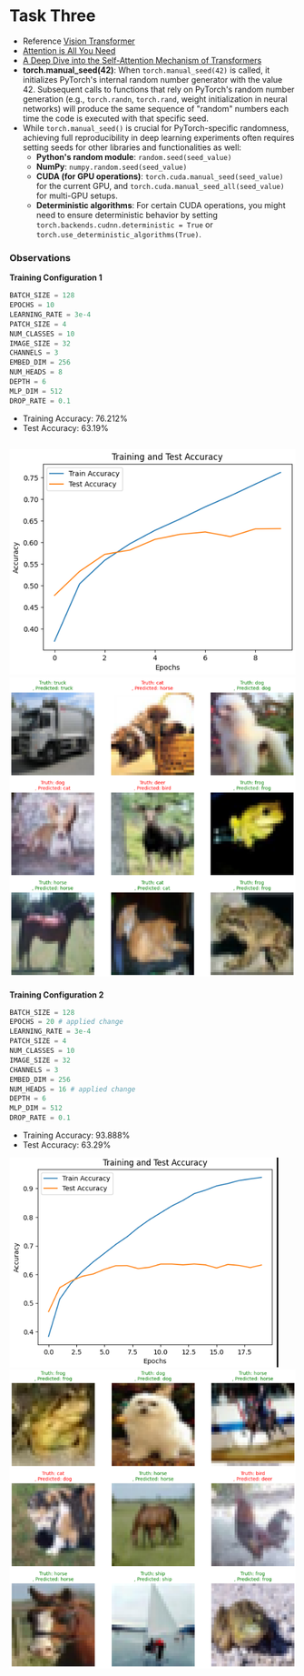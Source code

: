 # Task Three
* Reference [Vision Transformer](https://github.com/kentaroy47/vision-transformers-cifar10)
* [Attention is All You Need](https://arxiv.org/pdf/1706.03762)
* [A Deep Dive into the Self-Attention Mechanism of Transformers](https://medium.com/analytics-vidhya/a-deep-dive-into-the-self-attention-mechanism-of-transformers-fe943c77e654)
* **torch.manual_seed(42)**: 
    When `torch.manual_seed(42)` is called, it initializes PyTorch's internal random number generator with the value 42. Subsequent calls to functions that rely on PyTorch's random number generation (e.g., `torch.randn`, `torch.rand`, weight initialization in neural networks) will produce the same sequence of "random" numbers each time the code is executed with that specific seed.
* While `torch.manual_seed()` is crucial for PyTorch-specific randomness, achieving full reproducibility in deep learning experiments often requires setting seeds for other libraries and functionalities as well:
    * **Python's random module**: `random.seed(seed_value)`
    * **NumPy**: `numpy.random.seed(seed_value)`
    * **CUDA (for GPU operations)**: `torch.cuda.manual_seed(seed_value)` for the current GPU, and `torch.cuda.manual_seed_all(seed_value)` for multi-GPU setups.
    * **Deterministic algorithms**: For certain CUDA operations, you might need to ensure deterministic behavior by setting `torch.backends.cudnn.deterministic = True` or `torch.use_deterministic_algorithms(True)`.

### Observations
**Training Configuration 1**
```py
BATCH_SIZE = 128
EPOCHS = 10
LEARNING_RATE = 3e-4
PATCH_SIZE = 4
NUM_CLASSES = 10
IMAGE_SIZE = 32
CHANNELS = 3
EMBED_DIM = 256
NUM_HEADS = 8
DEPTH = 6
MLP_DIM = 512
DROP_RATE = 0.1
```
* Training Accuracy: $76.212$%
* Test Accuracy: $63.19$%


![Accuracy Plot](./assets/output_1.png)
![Prediction Plot](./assets//output_2.png)
---

**Training Configuration 2**
```py
BATCH_SIZE = 128
EPOCHS = 20 # applied change
LEARNING_RATE = 3e-4
PATCH_SIZE = 4
NUM_CLASSES = 10
IMAGE_SIZE = 32
CHANNELS = 3
EMBED_DIM = 256
NUM_HEADS = 16 # applied change
DEPTH = 6
MLP_DIM = 512
DROP_RATE = 0.1
```
* Training Accuracy: $93.888$%
* Test Accuracy: $63.29$%


![Accuracy Plot](./assets/output_3.png)
![Prediction Plot](./assets/output_4.png)